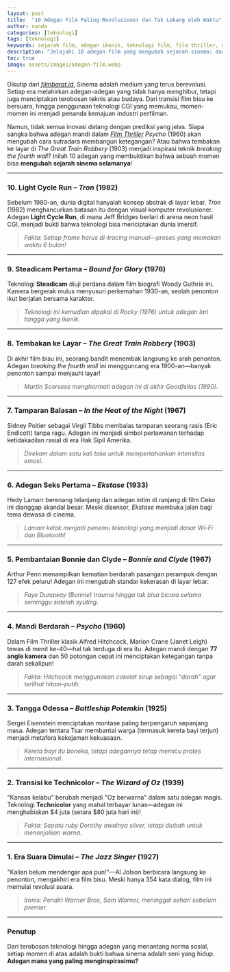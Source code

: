```yaml
---
layout: post
title:  "10 Adegan Film Paling Revolusioner dan Tak Lekang oleh Waktu"
author: nanda
categories: [teknologi]
tags: [teknologi]
keywords: sejarah film, adegan ikonik, teknologi film, film thriller, efek visual, inovasi sinema
description: "Jelajahi 10 adegan film yang mengubah sejarah sinema: dari inovasi CGI pertama, teknik kamera revolusioner, hingga adegan berani yang mendobrak norma sosial"
toc: true
image: assets/images/adegan-film.webp
---
```


Dikutip dari *[filmbarat.id](https://filmbarat.id)*, Sinema adalah medium yang terus berevolusi. Setiap era melahirkan adegan-adegan yang tidak hanya menghibur, tetapi juga menciptakan terobosan teknis atau budaya. Dari transisi film bisu ke bersuara, hingga penggunaan teknologi CGI yang memukau, momen-momen ini menjadi penanda kemajuan industri perfilman.  

Namun, tidak semua inovasi datang dengan prediksi yang jelas. Siapa sangka bahwa adegan mandi dalam *[Film Thriller](https://filmbarat.id/rekomendasi-film/daftar-film-thriller-penuh-misteri-yang-bikin-tegang/)* *Psycho* (1960) akan mengubah cara sutradara membangun ketegangan? Atau bahwa tembakan ke layar di *The Great Train Robbery* (1903) menjadi inspirasi teknik *breaking the fourth wall*? Inilah 10 adegan yang membuktikan bahwa sebuah momen bisa **mengubah sejarah sinema selamanya**!

---

### 10. **Light Cycle Run – *Tron* (1982)**  
Sebelum 1980-an, dunia digital hanyalah konsep abstrak di layar lebar. *Tron* (1982) menghancurkan batasan itu dengan visual komputer revolusioner. Adegan **Light Cycle Run**, di mana Jeff Bridges berlari di arena neon hasil CGI, menjadi bukti bahwa teknologi bisa menciptakan dunia imersif.  
>*Fakta: Setiap frame harus di-tracing manual—proses yang memakan waktu 6 bulan!*  

---

### 9. **Steadicam Pertama – *Bound for Glory* (1976)**  
Teknologi **Steadicam** diuji perdana dalam film biografi Woody Guthrie ini. Kamera bergerak mulus menyusuri perkemahan 1930-an, seolah penonton ikut berjalan bersama karakter.  
>*Teknologi ini kemudian dipakai di *Rocky* (1976) untuk adegan lari tangga yang ikonik.*  

---

### 8. **Tembakan ke Layar – *The Great Train Robbery* (1903)**  
Di akhir film bisu ini, seorang bandit menembak langsung ke arah penonton. Adegan *breaking the fourth wall* ini mengguncang era 1900-an—banyak penonton sampai menjauhi layar!  
>*Martin Scorsese menghormati adegan ini di akhir *Goodfellas* (1990).*  

---

### 7. **Tamparan Balasan – *In the Heat of the Night* (1967)**  
Sidney Poitier sebagai Virgil Tibbs membalas tamparan seorang rasis (Eric Endicott) tanpa ragu. Adegan ini menjadi simbol perlawanan terhadap ketidakadilan rasial di era Hak Sipil Amerika. 
>*Direkam dalam satu kali take untuk mempertahankan intensitas emosi.*  

---

### 6. **Adegan Seks Pertama – *Ekstase* (1933)**  
Hedy Lamarr berenang telanjang dan adegan intim di ranjang di film Ceko ini dianggap skandal besar. Meski disensor, *Ekstase* membuka jalan bagi tema dewasa di cinema.  
> *Lamarr kelak menjadi penemu teknologi yang menjadi dasar Wi-Fi dan Bluetooth!*  

---

### 5. **Pembantaian Bonnie dan Clyde – *Bonnie and Clyde* (1967)**  
Arthur Penn menampilkan kematian berdarah pasangan perampok dengan 127 efek peluru! Adegan ini mengubah standar kekerasan di layar lebar.  
>*Faye Dunaway (Bonnie) trauma hingga tak bisa bicara selama seminggu setelah syuting.*  

---

### 4. **Mandi Berdarah – *Psycho* (1960)**  
Dalam Film Thriller klasik Alfred Hitchcock, Marion Crane (Janet Leigh) tewas di menit ke-40—hal tak terduga di era itu. Adegan mandi dengan **77 angle kamera** dan 50 potongan cepat ini menciptakan ketegangan tanpa darah sekalipun!  
>*Fakta: Hitchcock menggunakan cokelat sirup sebagai "darah" agar terlihat hitam-putih.*  

---

### 3. **Tangga Odessa – *Battleship Potemkin* (1925)**  
Sergei Eisenstein menciptakan montase paling berpengaruh sepanjang masa. Adegan tentara Tsar membantai warga (termasuk kereta bayi terjun) menjadi metafora kekejaman kekuasaan.  
>*Kereta bayi itu boneka, tetapi adegannya tetap memicu protes internasional.*  

---

### 2. **Transisi ke Technicolor – *The Wizard of Oz* (1939)**  
"Kansas kelabu" berubah menjadi "Oz berwarna" dalam satu adegan magis. Teknologi **Technicolor** yang mahal terbayar lunas—adegan ini menghabiskan $4 juta (setara $80 juta hari ini)!  
>*Fakta: Sepatu ruby Dorothy awalnya silver, tetapi diubah untuk menonjolkan warna.*  

---

### 1. **Era Suara Dimulai – *The Jazz Singer* (1927)**  
"Kalian belum mendengar apa pun!"—Al Jolson berbicara langsung ke penonton, mengakhiri era film bisu. Meski hanya 354 kata dialog, film ini memulai revolusi suara.  
> *Ironis: Pendiri Warner Bros, Sam Warner, meninggal sehari sebelum premier.*  

---

### **Penutup**  
Dari terobosan teknologi hingga adegan yang menantang norma sosial, setiap momen di atas adalah bukti bahwa sinema adalah seni yang hidup. **Adegan mana yang paling menginspirasimu?**   

